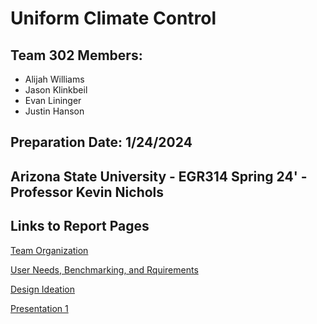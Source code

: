 

# Uniform Climate Control


## Team 302 Members:

* Alijah Williams
* Jason Klinkbeil
* Evan Lininger
* Justin Hanson

## Preparation Date: 1/24/2024


## Arizona State University - EGR314 Spring 24' - Professor Kevin Nichols 

## Links to Report Pages

[Team Organization](/ASU-EGR314-Team-302.gitgub.io//TeamOrganization)

[User Needs, Benchmarking, and Rquirements](/ASU-EGR314-Team-302.gitgub.io//UserNeeds)

[Design Ideation](/ASU-EGR314-Team-302.gitgub.io//DesignIdeation)

[Presentation 1](/ASU-EGR314-Team-302.gitgub.io//Presentation1)
